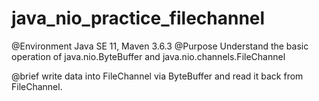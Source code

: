 # java_nio_practice_filechannel

@Environment Java SE 11, Maven 3.6.3
@Purpose Understand the basic operation of java.nio.ByteBuffer and java.nio.channels.FileChannel

@brief write data into FileChannel via ByteBuffer and read it back from FileChannel.




